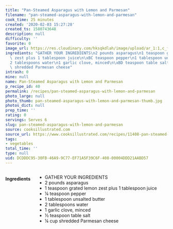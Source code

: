 ```yaml
---
title: "Pan-Steamed Asparagus with Lemon and Parmesan"
filename: "pan-steamed-asparagus-with-lemon-and-parmesan"
cook_time: 25 minutes
created: '2020-02-03 15:27:28'
created_ts: 1580743648
description: null
difficulty: ''
favorite: 0
image_url: https://res.cloudinary.com/hksqkdlah/image/upload/ar_1:1,c_fill,dpr_2.0,f_auto,fl_lossy.progressive.strip_profile,g_faces:auto,q_auto:low,w_344/43579-sfs-sauteed-asparagus-lemon-parmesan-34
ingredients: "GATHER YOUR INGREDIENTS\n2 pounds asparagus\n1 teaspoon grated lemon\
  \ zest plus 1 tablespoon juice\n\xBC teaspoon pepper\n1 tablespoon unsalted butter\n\
  2 tablespoons water\n1 garlic clove, minced\n\xBD teaspoon table salt\n\xBC cup\
  \ shredded Parmesan cheese"
intrash: 0
mine: null
name: Pan-Steamed Asparagus with Lemon and Parmesan
p_recipe_id: 40
permalink: /recipes/pan-steamed-asparagus-with-lemon-and-parmesan
photo_large: null
photo_thumb: pan-steamed-asparagus-with-lemon-and-parmesan-thumb.jpg
photos_dict: null
prep_time: ''
rating: 0
servings: Serves 6
slug: pan-steamed-asparagus-with-lemon-and-parmesan
source: cooksillustrated.com
source_url: https://www.cooksillustrated.com/recipes/11408-pan-steamed-asparagus-with-lemon-and-parmesan
tags:
- vegetables
total_time: ''
type: null
uid: DCDDDC95-30FB-46A9-9C77-EF71A5F39C6F-408-00004DDD21AABD57
---
```

<div class="large-8 medium-7 columns" id="writeup">	</div><!-- #writeup -->
</div><!-- #row-one -->
<div class="row" id="row-two">	<div class="medium-4 small-5 columns" id="ingredients"><h4>Ingredients</h4><div class="box box-ingredients content"><ul>
<li>GATHER YOUR INGREDIENTS</li>
<li>2 pounds asparagus</li>
<li>1 teaspoon grated lemon zest plus 1 tablespoon juice</li>
<li>¼ teaspoon pepper</li>
<li>1 tablespoon unsalted butter</li>
<li>2 tablespoons water</li>
<li>1 garlic clove, minced</li>
<li>½ teaspoon table salt</li>
<li>¼ cup shredded Parmesan cheese</li>
</ul>
</div>	</div>	<div class="medium-6 small-7 columns" id="directions">	</div>